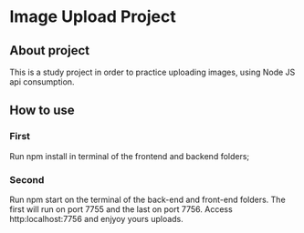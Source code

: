 # Image Upload Project



## About project

This is a study project in order to practice uploading images, using Node JS api consumption.


## How to use

### First
Run npm install in terminal of the frontend and backend folders;

### Second
Run npm start on the terminal of the back-end and front-end folders. The first will run on port 7755 and the last on port 7756. Access http:localhost:7756 and enjyoy yours uploads.




